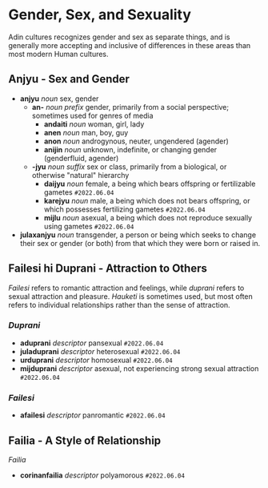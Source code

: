 # Gender, Sex, and Sexuality

Adin cultures recognizes gender and sex as separate things, and is generally more accepting and inclusive of differences in these areas than most modern Human cultures.

## Anjyu - Sex and Gender

+ **anjyu**	_noun_	sex, gender
  + **an-**	_noun prefix_	gender, primarily from a social perspective; sometimes used for genres of media
    + **andaiti**	_noun_	woman, girl, lady
    + **anen**	_noun_	man, boy, guy
    + **anon**	_noun_	androgynous, neuter, ungendered (agender)
    + **anijin** _noun_ unknown, indefinite, or changing gender (genderfluid, agender)
  + **-jyu** _noun suffix_ sex or class, primarily from a biological, or otherwise "natural" hierarchy
    + **daijyu** _noun_ female, a being which bears offspring or fertilizable gametes `#2022.06.04`
    + **karejyu** _noun_ male, a being which does not bears offspring, or which possesses fertilizing gametes `#2022.06.04`
    + **mijlu** _noun_ asexual, a being which does not reproduce sexually using gametes `#2022.06.04`
+ **julaxanjyu** _noun_ transgender, a person or being which seeks to change their sex or gender (or both) from that which they were born or raised in.

## Failesi hi Duprani - Attraction to Others

_Failesi_ refers to romantic attraction and feelings, while _duprani_ refers to sexual attraction and pleasure. _Hauketi_ is sometimes used, but most often refers to individual relationships rather than the sense of attraction.

### _Duprani_

+ **aduprani** _descriptor_ pansexual `#2022.06.04`
+ **juladuprani** _descriptor_ heterosexual `#2022.06.04`
+ **urduprani** _descriptor_ homosexual `#2022.06.04`
+ **mijduprani** _descriptor_ asexual, not experiencing strong sexual attraction `#2022.06.04`

### _Failesi_

+ **afailesi** _descriptor_ panromantic `#2022.06.04`

## Failia - A Style of Relationship

_Failia_

+ **corinanfailia** _descriptor_ polyamorous `#2022.06.04`
